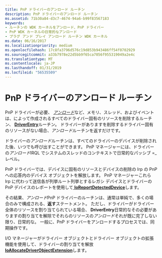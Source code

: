 ```yaml
---
title: PnP ドライバーのアンロード ルーチン
description: PnP ドライバーのアンロード ルーチン
ms.assetid: 71b30a84-d3c7-4674-94a6-b99f83567183
keywords:
- ルーチンの WDK カーネルをアンロード、PnP ドライバー
- PnP WDK カーネルの日常的なアンロード
- プラグ アンド プレイ アンロード ルーチン WDK カーネル
ms.date: 06/16/2017
ms.localizationpriority: medium
ms.openlocfilehash: 17c8fa3796d576c19d853b943486ff54f0702929
ms.sourcegitcommit: a33b7978e22d5bb9f65ca7056f955319049a2e4c
ms.translationtype: MT
ms.contentlocale: ja-JP
ms.lasthandoff: 01/31/2019
ms.locfileid: "56535509"
---
```

# <a name="pnp-drivers-unload-routine"></a>PnP ドライバーのアンロード ルーチン





PnP ドライバーが必要、 [*アンロード*](https://msdn.microsoft.com/library/windows/hardware/ff564886)など、メモリ、スレッド、およびイベントは、によって作成されるすべてのドライバー固有のリソースを削除するルーチン、 [ **DriverEntry**](https://msdn.microsoft.com/library/windows/hardware/ff544113)ルーチン。 ドライバーがありますを削除するドライバー固有のリソースがない場合、*アンロード*ルーチンを返すだけです。

ドライバーの*アンロード*ルーチンは、すべてのドライバーのデバイスが削除された後、いつでも呼び出すことができます。 PnP マネージャーには、ドライバーの*アンロード*IRQL でシステムのスレッドのコンテキストで日常的なパッシブ =\_レベル。

PnP ドライバーでは、デバイスに固有のリソースとデバイスの削除の Irp の PnP への応答内のデバイス オブジェクトを解放します。 PnP マネージャーこれら Irp に代わって送信各が列挙ルート列挙とするレガシ デバイスとドライバーの PnP デバイスのレポートを使用して[ **IoReportDetectedDevice**](https://msdn.microsoft.com/library/windows/hardware/ff549597)します。

その結果、*アンロード*PnP ドライバーのルーチンは、通常は単純で、多くの場合のみで構成される、**返す**ステートメント。 ただし、ドライバーがドライバー全体のリソースを割り当てられている場合、 **DriverEntry**日常的なその必要がありますの割り当てを解除でそれらのリソースの*アンロード*それが既に完了しない限り、日常的な。 一般に、PnP ドライバーをアンロードするプロセスでは、同期操作です。

I/O マネージャーがドライバー オブジェクトとドライバー オブジェクトの拡張機能を使用して、ドライバーの割り当てを解放[ **IoAllocateDriverObjectExtension**](https://msdn.microsoft.com/library/windows/hardware/ff548233)します。

 

 




